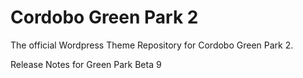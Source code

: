Cordobo Green Park 2
============

The official Wordpress Theme Repository for Cordobo Green Park 2.

Release Notes for Green Park Beta 9